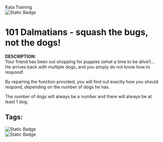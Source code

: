 Kata Training <br>
![Static Badge](https://img.shields.io/badge/8kyu%20-%20black?style=flat&logo=codewars&labelColor=B1361E&color=black)

# 101 Dalmatians - squash the bugs, not the dogs!
**DESCRIPTION:**<br>
Your friend has been out shopping for puppies (what a time to be alive!)... He arrives back with multiple dogs, and you simply do not know how to respond!

By repairing the function provided, you will find out exactly how you should respond, depending on the number of dogs he has.

The number of dogs will always be a number and there will always be at least 1 dog.


## Tags:
![Static Badge](https://img.shields.io/badge/fundamentals%20-%20purple?style=plastic) <br>
![Static Badge](https://img.shields.io/badge/debugging%20-%20purple?style=plastic) <br>
